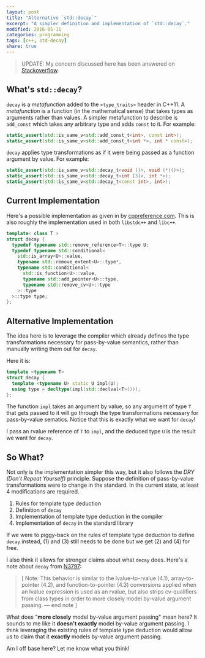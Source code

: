 ```yaml
---
layout: post
title: "Alternative `std::decay`"
excerpt: "A simpler definition and implementation of `std::decay`."
modified: 2016-05-11
categories: programming
tags: [c++, std-decay]
share: true
---
```


> UPDATE: My concern discussed here has been answered on [Stackoverflow].

## What's `std::decay`?

`decay` is a _metafunction_ added to the `<type_traits>` header in C++11. A _metafunction_ is a function (in the mathematical sense) that takes types as arguments rather than values. A simpler metafunction to describe is `add_const` which takes any arbitrary type and adds `const` to it. For example:

```c++
static_assert(std::is_same_v<std::add_const_t<int>, const int>);
static_assert(std::is_same_v<std::add_const_t<int *>, int * const>);
```

`decay` applies type transformations as if it were being passed as a function argument by value. For example:

```c++
static_assert(std::is_same_v<std::decay_t<void ()>, void (*)()>);
static_assert(std::is_same_v<std::decay_t<int [3]>, int *>);
static_assert(std::is_same_v<std::decay_t<const int>, int>);
```

## Current Implementation

Here's a possible implementation as given in by
[cppreference.com](http://en.cppreference.com/w/cpp/types/decay).
This is also roughly the implementation used in both `libstdc++` and `libc++`.

```c++
template< class T >
struct decay {
  typedef typename std::remove_reference<T>::type U;
  typedef typename std::conditional<
    std::is_array<U>::value,
    typename std::remove_extent<U>::type*,
    typename std::conditional<
      std::is_function<U>::value,
      typename std::add_pointer<U>::type,
      typename std::remove_cv<U>::type
    >::type
  >::type type;
};
```

## Alternative Implementation

The idea here is to leverage the compiler which already defines the type
transformations necessary for pass-by-value semantics, rather than manually
writing them out for `decay`.

Here it is:

```c++
template <typename T>
struct decay {
  template <typename U> static U impl(U);
  using type = decltype(impl(std::declval<T>()));
};
```

The function `impl` takes an argument by value, so any argument of type `T` that
gets passed to it will go through the type transformations necessary for
pass-by-value sematics. Notice that this is exactly what we want for `decay`!

I pass an rvalue reference of `T` to `impl`, and the deduced type `U` is the
result we want for `decay`.

## So What?

Not only is the implementation simpler this way, but it also follows the
_DRY (Don't Repeat Yourself)_ principle. Suppose the definition of pass-by-value
transformations were to change in the standard. In the current state, at least 4
modifications are required.

1. Rules for template type deduction
2. Definition of `decay`
3. Implementation of template type deduction in the compiler
4. Implementation of `decay` in the standard library

If we were to piggy-back on the rules of template type deduction to define
`decay` instead, (1) and (3) still needs to be done but we get (2) and (4)
for free.

I also think it allows for stronger claims about what `decay` does. Here's a
note about `decay` from [N3797](https://isocpp.org/files/papers/N3797.pdf):

> [ Note: This behavior is similar to the lvalue-to-rvalue (4.1),
> array-to-pointer (4.2), and function-to-pointer (4.3) conversions applied when
> an lvalue expression is used as an rvalue, but also strips cv-qualiﬁers from
> class types in order to more closely model by-value argument passing.
> — end note ]

What does "__more closely__ model by-value argument passing" mean here? It
sounds to me like it __doesn't exactly__ model by-value argument passing. I
think leveraging the existing rules of template type deduction would allow us to
claim that it __exactly__ models by-value argument passing.

Am I off base here? Let me know what you think!

[Stackoverflow]: http://stackoverflow.com/questions/30419426/what-are-the-differences-between-stddecay-and-pass-by-value
